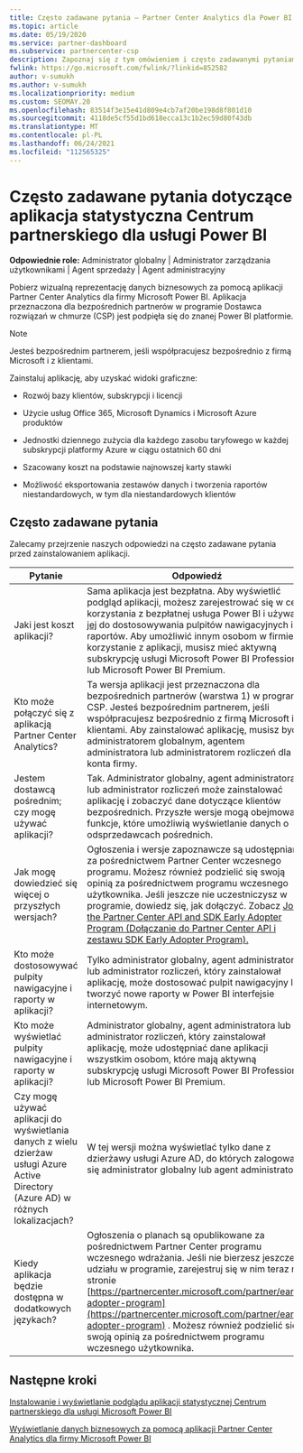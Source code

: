 ```yaml
---
title: Często zadawane pytania — Partner Center Analytics dla Power BI
ms.topic: article
ms.date: 05/19/2020
ms.service: partner-dashboard
ms.subservice: partnercenter-csp
description: Zapoznaj się z tym omówieniem i często zadawanymi pytaniami na temat aplikacja statystyczna Centrum partnerskiego dla usługi Power BI przeznaczonych dla bezpośrednich partnerów w programie Dostawca rozwiązań w chmurze (CSP).
fwlink: https://go.microsoft.com/fwlink/?linkid=852582
author: v-sumukh
ms.author: v-sumukh
ms.localizationpriority: medium
ms.custom: SEOMAY.20
ms.openlocfilehash: 83514f3e15e41d809e4cb7af20be198d8f801d10
ms.sourcegitcommit: 4118de5cf55d1bd618ecca13c1b2ec59d80f43db
ms.translationtype: MT
ms.contentlocale: pl-PL
ms.lasthandoff: 06/24/2021
ms.locfileid: "112565325"
---
```

# <a name="faqs-for-the-partner-center-analytics-app-for-power-bi"></a>Często zadawane pytania dotyczące aplikacja statystyczna Centrum partnerskiego dla usługi Power BI



**Odpowiednie role:** Administrator globalny | Administrator zarządzania użytkownikami | Agent sprzedaży | Agent administracyjny

Pobierz wizualną reprezentację danych biznesowych za pomocą aplikacji Partner Center Analytics dla firmy Microsoft Power BI. Aplikacja przeznaczona dla bezpośrednich partnerów w programie Dostawca rozwiązań w chmurze (CSP) jest podpięła się do znanej Power BI platformie.

> [!NOTE]  
> Jesteś bezpośrednim partnerem, jeśli współpracujesz bezpośrednio z firmą Microsoft i z klientami.

Zainstaluj aplikację, aby uzyskać widoki graficzne:

- Rozwój bazy klientów, subskrypcji i licencji

- Użycie usług Office 365, Microsoft Dynamics i Microsoft Azure produktów

- Jednostki dziennego zużycia dla każdego zasobu taryfowego w każdej subskrypcji platformy Azure w ciągu ostatnich 60 dni

- Szacowany koszt na podstawie najnowszej karty stawki

- Możliwość eksportowania zestawów danych i tworzenia raportów niestandardowych, w tym dla niestandardowych klientów

## <a name="frequently-asked-questions"></a>Często zadawane pytania

Zalecamy przejrzenie naszych odpowiedzi na często zadawane pytania przed zainstalowaniem aplikacji.

| **Pytanie** | **Odpowiedź** |
| --- | ---------- |
| Jaki jest koszt aplikacji? | Sama aplikacja jest bezpłatna. Aby wyświetlić podgląd aplikacji, możesz zarejestrować się w celu korzystania z bezpłatnej usługa Power BI i używać [jej](https://go.microsoft.com/fwlink/p/?linkid=845347) do dostosowywania pulpitów nawigacyjnych i raportów. Aby umożliwić innym osobom w firmie korzystanie z aplikacji, musisz mieć aktywną subskrypcję usługi Microsoft Power BI Professional lub Microsoft Power BI Premium. |
| Kto może połączyć się z aplikacją Partner Center Analytics? | Ta wersja aplikacji jest przeznaczona dla bezpośrednich partnerów (warstwa 1) w programie CSP. Jesteś bezpośrednim partnerem, jeśli współpracujesz bezpośrednio z firmą Microsoft i z klientami. Aby zainstalować aplikację, musisz być administratorem globalnym, agentem administratora lub administratorem rozliczeń dla konta firmy. |
| Jestem dostawcą pośrednim; czy mogę używać aplikacji? | Tak. Administrator globalny, agent administratora lub administrator rozliczeń może zainstalować aplikację i zobaczyć dane dotyczące klientów bezpośrednich. Przyszłe wersje mogą obejmować funkcje, które umożliwią wyświetlanie danych o odsprzedawcach pośrednich. |
| Jak mogę dowiedzieć się więcej o przyszłych wersjach? | Ogłoszenia i wersje zapoznawcze są udostępniane za pośrednictwem Partner Center wczesnego programu. Możesz również podzielić się swoją opinią za pośrednictwem programu wczesnego użytkownika. Jeśli jeszcze nie uczestniczysz w programie, dowiedz się, jak dołączyć. Zobacz [Join the Partner Center API and SDK Early Adopter Program (Dołączanie do Partner Center API i zestawu SDK Early Adopter Program).](/partner-center/develop/early-adopter-program)  |
| Kto może dostosowywać pulpity nawigacyjne i raporty w aplikacji? | Tylko administrator globalny, agent administratora lub administrator rozliczeń, który zainstalował aplikację, może dostosować pulpit nawigacyjny lub tworzyć nowe raporty w Power BI interfejsie internetowym. |
| Kto może wyświetlać pulpity nawigacyjne i raporty w aplikacji? | Administrator globalny, agent administratora lub administrator rozliczeń, który zainstalował aplikację, może udostępniać dane aplikacji wszystkim osobom, które mają aktywną subskrypcję usługi Microsoft Power BI Professional lub Microsoft Power BI Premium. |
| Czy mogę używać aplikacji do wyświetlania danych z wielu dzierżaw usługi Azure Active Directory (Azure AD) w różnych lokalizacjach? | W tej wersji można wyświetlać tylko dane z dzierżawy usługi Azure AD, do których zalogował się administrator globalny lub agent administratora. | 
| Kiedy aplikacja będzie dostępna w dodatkowych językach? | Ogłoszenia o planach są opublikowane za pośrednictwem Partner Center programu wczesnego wdrażania. Jeśli nie bierzesz jeszcze udziału w programie, zarejestruj się w nim teraz na stronie [https://partnercenter.microsoft.com/partner/early-adopter-program](https://partnercenter.microsoft.com/partner/early-adopter-program) . Możesz również podzielić się swoją opinią za pośrednictwem programu wczesnego użytkownika. | 



## <a name="next-steps"></a>Następne kroki

[Instalowanie i wyświetlanie podglądu aplikacji statystycznej Centrum partnerskiego dla usługi Microsoft Power BI](power-bi-app-for-direct-partners-install.md)

[Wyświetlanie danych biznesowych za pomocą aplikacji Partner Center Analytics dla firmy Microsoft Power BI](power-bi-app-for-direct-partners-use.md)